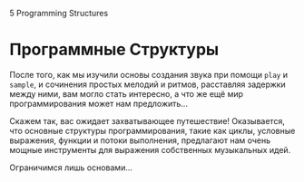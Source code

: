 5 Programming Structures

# Программные Структуры

После того, как мы изучили основы создания звука при помощи `play` и `sample`,
и сочинения простых мелодий и ритмов, расставляя задержки между ними, вам могло
стать интересно, а что же ещё мир программирования может нам предложить...

Скажем так, вас ожидает захватывающее путешествие! Оказывается, что основные
структуры программирования, такие как циклы, условные выражения, функции и
потоки выполнения, предлагают нам очень мощные инструменты для выражения 
собственных музыкальных идей.

Ограничимся лишь основами...
